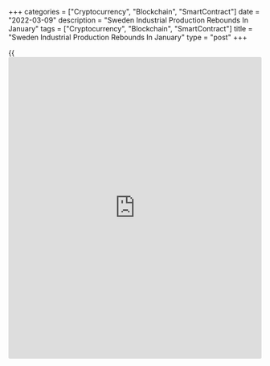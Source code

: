 +++
categories = ["Cryptocurrency", "Blockchain", "SmartContract"]
date = "2022-03-09"
description = "Sweden Industrial Production Rebounds In January"
tags = ["Cryptocurrency", "Blockchain", "SmartContract"]
title = "Sweden Industrial Production Rebounds In January"
type = "post"
+++

{{<iframe id="large-banner" src="https://www.bounty.group/#slide=14.0" width="100%" height="600" scrolling="no" style="border: 0px solid rgb(216, 221, 230); border-radius: 3px;">}}

Sweden's industrial production rebounded in January, led by strong
growth in the chemical industry, data from Statistics Sweden showed on
Wednesday.

Industrial production grew 3.9 percent annually in January, after a
revised 0.6 percent drop in December.

The biggest upward contribution came from the chemical industry, where
output grew over 40 percent, while the largest downward contribution
came from the basic metals industry.

The overall private sector output rose 7.6 percent following a 7.4
percent growth in the previous month.

Construction output growth slowed to 7.5 percent from a downward revised
8.2 percent. Services growth, excluding finance and insurance sectors,
eased to 8.8 percent from 9.7 percent.

Another report from the statistical office showed that industrial orders
gained 3.6 percent year-on-year in January. Domestic orders increased
2.6 percent and foreign demand by 5.1 percent.

The largest increase was recorded in the transport industry, up 44.3
percent.

Compared to the previous month, orders grew 9.9 percent in January, with
domestic demand rising 3.5 percent and foreign bookings growing 14.2
percent.

The statistical office said household consumption gained 5.1 percent
yearly in January, with the largest positive contribution coming from
recreation and culture, goods and services.

The biggest negative contribution came from the housing, electricity,
gas and heating component.

On a monthly basis, household spending remained unchanged in January.

The statistical office also reported that the GDP indicator decreased
0.3 percent monthly in January, but economic activity rose 4.6 percent
from a year ago.

"After four months of growth, the development in January turned slightly
downwards," Melker Loberg, statistician at Statistics Sweden, said.

For comments and feedback [contact](https://www.playgroundfx.com/contact/): editorial@rtt[news](https://www.letsplayfx.com/blog/forex-news-website/).com

[Economic News][1]

 **What parts of the world are seeing the best (and worst) economic
performances lately? Click[here][2] to check out our [Econ Scorecard][2]
and find out! See up-to-the-moment [ranking](https://www.playgroundfx.com/blog/crypto-exchange-ranking/)s for the best and worst
performers in [GDP][3], [unemployment rate][4], [inflation][5] and much
more.**

   1. www.rtt[news](https://www.letsplayfx.com/blog/forex-news-website/).com/Content/EconomicNews.aspx
   2. www.rtt[news](https://www.letsplayfx.com/blog/forex-news-website/).com/economic-scorecard/world-rank/PPI/highest-performance.aspx
   3. www.rtt[news](https://www.letsplayfx.com/blog/forex-news-website/).com/economic-scorecard/world-rank/GDP/highest-performance.aspx
   4. www.rtt[news](https://www.letsplayfx.com/blog/forex-news-website/).com/economic-scorecard/world-rank/unemployment-rate/lowest-performance.aspx
   5. www.rtt[news](https://www.letsplayfx.com/blog/forex-news-website/).com/economic-scorecard/world-rank/CPI/highest-performance.aspx
